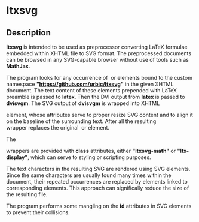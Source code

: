 # ltxsvg

## Description

**ltxsvg** is intended to be used as preprocessor converting LaTeX formulae
embedded within XHTML file to SVG format. The preprocessed documents can be
browsed in any SVG-capable browser without use of tools such as **MathJax**.

The program looks for any occurrence of **<math>** or **<display>** elements
bound to the custom namespace **"https://github.com/urbic/ltxsvg"** in the
given XHTML document. The text content of these elements prepended with LaTeX
preamble is passed to **latex**. Then the DVI output from **latex** is passed
to **dvisvgm**. The SVG output of **dvisvgm** is wrapped into XHTML **<div>**
element, whose attributes serve to proper resize SVG content and to align it on
the baseline of the surrounding text. After all the resulting **<div>** wrapper
replaces the original **<math>** or **<display>** element.

The **<div>** wrappers are provided with **class** attributes, either
**"ltxsvg-math"** or **"ltx-display"**, which can serve to styling or scripting
purposes.

The text characters in the resulting SVG are rendered using SVG **<path>**
elements. Since the same characters are usually found many times within the
document, their repeated occurrences are replaced by **<use>** elements linked
to corresponding **<path>** elements.  This approach can significally reduce
the size of the resulting file.

The program performs some mangling on the **id** attributes in SVG elements to
prevent their collisions.
